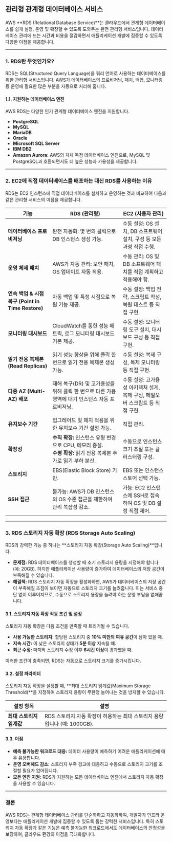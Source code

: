 
## 관리형 관계형 데이터베이스 서비스

AWS **RDS (Relational Database Service)**는 클라우드에서 관계형 데이터베이스를 쉽게 설정, 운영 및 확장할 수 있도록 도와주는 완전 관리형 서비스입니다. 데이터베이스 관리에 드는 시간과 비용을 절감하면서 애플리케이션 개발에 집중할 수 있도록 다양한 이점을 제공합니다.

---

### 1. RDS란 무엇인가요?

RDS는 SQL(Structured Query Language)을 쿼리 언어로 사용하는 데이터베이스를 위한 관리형 서비스입니다. AWS가 데이터베이스의 프로비저닝, 패치, 백업, 모니터링 등 운영에 필요한 많은 부분을 자동으로 처리해 줍니다.

#### 1.1. 지원하는 데이터베이스 엔진

AWS RDS는 다양한 인기 관계형 데이터베이스 엔진을 지원합니다.

- **PostgreSQL**
- **MySQL**
- **MariaDB**
- **Oracle**
- **Microsoft SQL Server**
- **IBM DB2**
- **Amazon Aurora:** AWS의 자체 독점 데이터베이스 엔진으로, MySQL 및 PostgreSQL과 호환되면서도 더 높은 성능과 가용성을 제공합니다.

---

### 2. EC2에 직접 데이터베이스를 배포하는 대신 RDS를 사용하는 이유

RDS는 EC2 인스턴스에 직접 데이터베이스를 설치하고 운영하는 것과 비교하여 다음과 같은 관리형 서비스의 이점을 제공합니다.

|기능|RDS (관리형)|EC2 (사용자 관리)|
|---|---|---|
|**데이터베이스 프로비저닝**|완전 자동화: 몇 번의 클릭으로 DB 인스턴스 생성 가능.|수동 설정: OS 설치, DB 소프트웨어 설치, 구성 등 모든 과정 직접 수행.|
|**운영 체제 패치**|AWS가 자동 관리: 보안 패치, OS 업데이트 자동 적용.|수동 관리: OS 및 DB 소프트웨어 패치를 직접 계획하고 적용해야 함.|
|**연속 백업 & 시점 복구 (Point in Time Restore)**|자동 백업 및 특정 시점으로 복원 기능 제공.|수동 설정: 백업 전략, 스크립트 작성, 복원 테스트 등 직접 구현.|
|**모니터링 대시보드**|CloudWatch를 통한 성능 메트릭, 로그 모니터링 대시보드 기본 제공.|수동 설정: 모니터링 도구 설치, 대시보드 구성 등 직접 구현.|
|**읽기 전용 복제본 (Read Replicas)**|읽기 성능 향상을 위해 클릭 한 번으로 읽기 전용 복제본 생성 가능.|수동 설정: 복제 구성, 복제 모니터링 등 직접 구현.|
|**다중 AZ (Multi-AZ) 배포**|재해 복구(DR) 및 고가용성을 위해 클릭 한 번으로 다른 가용 영역에 대기 인스턴스 자동 프로비저닝.|수동 설정: 고가용성 아키텍처 설계, 복제 구성, 페일오버 스크립트 등 직접 구현.|
|**유지보수 기간**|업그레이드 및 패치 적용을 위한 유지보수 기간 설정 가능.|직접 관리.|
|**확장성**|**수직 확장:** 인스턴스 유형 변경으로 CPU, 메모리 증설.  <br>**수평 확장:** 읽기 전용 복제본 추가로 읽기 부하 분산.|수동으로 인스턴스 크기 조절 또는 클러스터링 구성.|
|**스토리지**|EBS(Elastic Block Store) 기반.|EBS 또는 인스턴스 스토어 선택 가능.|
|**SSH 접근**|불가능: AWS가 DB 인스턴스의 OS 수준 접근을 제한하여 관리 복잡성 감소.|가능: EC2 인스턴스에 SSH로 접속하여 OS 및 DB 설정 직접 제어.|

---

### 3. RDS 스토리지 자동 확장 (RDS Storage Auto Scaling)

RDS의 강력한 기능 중 하나는 **스토리지 자동 확장(Storage Auto Scaling)**입니다.

- **문제점:** RDS 데이터베이스를 생성할 때 초기 스토리지 용량을 지정해야 합니다 (예: 20GB). 하지만 애플리케이션 사용량이 증가하여 데이터베이스의 저장 공간이 부족해질 수 있습니다.
- **해결책:** RDS 스토리지 자동 확장을 활성화하면, AWS가 데이터베이스의 저장 공간이 부족해질 조짐이 보이면 자동으로 스토리지 크기를 늘려줍니다. 이는 서비스 중단 없이 이루어지므로, 수동으로 스토리지 용량을 늘려야 하는 운영 부담을 없애줍니다.

#### 3.1. 스토리지 자동 확장 작동 조건 및 설정

스토리지 자동 확장은 다음 조건을 만족할 때 트리거될 수 있습니다.
- **사용 가능한 스토리지:** 할당된 스토리지 중 **10% 미만의 여유 공간**이 남아 있을 때.
- **지속 시간:** 이 낮은 스토리지 상태가 **5분 이상** 지속될 때.
- **최근 수정:** 마지막 스토리지 수정 이후 **6시간 이상**이 경과했을 때.

이러한 조건이 충족되면, RDS는 자동으로 스토리지 크기를 증가시킵니다.

#### 3.2. 설정 파라미터

스토리지 자동 확장을 설정할 때, **최대 스토리지 임계값(Maximum Storage Threshold)**을 지정하여 스토리지 용량이 무한정 늘어나는 것을 방지할 수 있습니다.

|설정 항목|설명|
|---|---|
|**최대 스토리지 임계값**|RDS 스토리지 자동 확장이 허용하는 최대 스토리지 용량입니다 (예: 1000GB).|

#### 3.3. 이점

- **예측 불가능한 워크로드 대응:** 데이터 사용량이 예측하기 어려운 애플리케이션에 매우 유용합니다.
- **운영 오버헤드 감소:** 스토리지 부족 경고에 대응하고 수동으로 스토리지 크기를 조절할 필요가 없어집니다.
- **모든 엔진 지원:** RDS가 지원하는 모든 데이터베이스 엔진에서 스토리지 자동 확장을 사용할 수 있습니다.

---

### 결론

AWS RDS는 관계형 데이터베이스 관리를 단순화하고 자동화하여, 개발자가 인프라 운영보다는 애플리케이션 개발에 집중할 수 있도록 돕는 강력한 서비스입니다. 특히 스토리지 자동 확장과 같은 기능은 예측 불가능한 워크로드에서도 데이터베이스의 안정성을 보장하여, 클라우드 환경의 이점을 극대화합니다.
